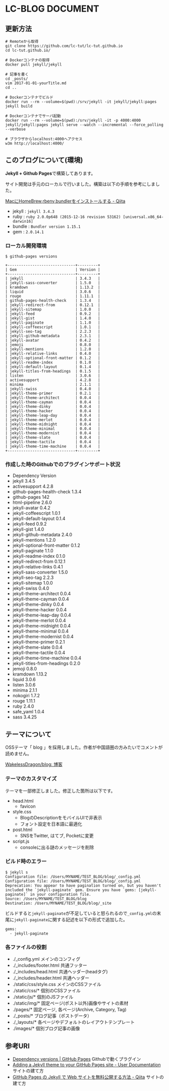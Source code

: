 # LC-BLOG DOCUMENT

## 更新方法

	# Remoteから取得
	git clone https://github.com/lc-tut/lc-tut.github.io
	cd lc-tut.github.io/
	
	# Dockerコンテナの取得
	docker pull jekyll/jekyll
	
	# 記事を書く
	cd _posts/
	vim 2017-01-01-yourTitle.md
	cd ..
	
	# Dockerコンテナでビルド
	docker run --rm --volume=$(pwd):/srv/jekyll -it jekyll/jekyll:pages jekyll build
	
	# Dockerコンテナでサーバ起動
	docker run --rm --volume=$(pwd):/srv/jekyll -it -p 4000:4000 jekyll/jekyll:pages jekyll serve --watch --incremental --force_polling --verbose
	
	# ブラウザからlocalhost:4000へアクセス
	w3m http://localhost:4000/

## このブログについて(環境)

**Jekyll + Github Pages**で構築してあります。

サイト開発は手元のローカルで行いました。構築は以下の手順を参考にしました。

[MacにHomeBrew,rbenv,bundlerをインストールする - Qiita](http://qiita.com/shinkuFencer/items/3679cfd966f6a61ccd1b)

- jekyll : `jekyll 3.4.3`
- ruby : `ruby 2.0.0p648 (2015-12-16 revision 53162) [universal.x86_64-darwin16]`
- bundle : `Bundler version 1.15.1`
- gem : `2.0.14.1`

### ローカル開発環境

`$ github-pages versions`

    +------------------------------+---------+
    | Gem                          | Version |
    +------------------------------+---------+
    | jekyll                       | 3.4.3   |
    | jekyll-sass-converter        | 1.5.0   |
    | kramdown                     | 1.13.2  |
    | liquid                       | 3.0.6   |
    | rouge                        | 1.11.1  |
    | github-pages-health-check    | 1.3.4   |
    | jekyll-redirect-from         | 0.12.1  |
    | jekyll-sitemap               | 1.0.0   |
    | jekyll-feed                  | 0.9.2   |
    | jekyll-gist                  | 1.4.0   |
    | jekyll-paginate              | 1.1.0   |
    | jekyll-coffeescript          | 1.0.1   |
    | jekyll-seo-tag               | 2.2.3   |
    | jekyll-github-metadata       | 2.3.1   |
    | jekyll-avatar                | 0.4.2   |
    | jemoji                       | 0.8.0   |
    | jekyll-mentions              | 1.2.0   |
    | jekyll-relative-links        | 0.4.0   |
    | jekyll-optional-front-matter | 0.1.2   |
    | jekyll-readme-index          | 0.1.0   |
    | jekyll-default-layout        | 0.1.4   |
    | jekyll-titles-from-headings  | 0.1.5   |
    | listen                       | 3.0.6   |
    | activesupport                | 4.2.8   |
    | minima                       | 2.1.1   |
    | jekyll-swiss                 | 0.4.0   |
    | jekyll-theme-primer          | 0.2.1   |
    | jekyll-theme-architect       | 0.0.4   |
    | jekyll-theme-cayman          | 0.0.4   |
    | jekyll-theme-dinky           | 0.0.4   |
    | jekyll-theme-hacker          | 0.0.4   |
    | jekyll-theme-leap-day        | 0.0.4   |
    | jekyll-theme-merlot          | 0.0.4   |
    | jekyll-theme-midnight        | 0.0.4   |
    | jekyll-theme-minimal         | 0.0.4   |
    | jekyll-theme-modernist       | 0.0.4   |
    | jekyll-theme-slate           | 0.0.4   |
    | jekyll-theme-tactile         | 0.0.4   |
    | jekyll-theme-time-machine    | 0.0.4   |
    +------------------------------+---------+

### 作成した時のGithubでのプラグインサポート状況

- Dependency  Version
- jekyll  3.4.5
- activesupport  4.2.8
- github-pages-health-check  1.3.4
- github-pages  142
- html-pipeline  2.6.0
- jekyll-avatar  0.4.2
- jekyll-coffeescript  1.0.1
- jekyll-default-layout  0.1.4
- jekyll-feed  0.9.2
- jekyll-gist  1.4.0
- jekyll-github-metadata  2.4.0
- jekyll-mentions  1.2.0
- jekyll-optional-front-matter  0.1.2
- jekyll-paginate  1.1.0
- jekyll-readme-index  0.1.0
- jekyll-redirect-from  0.12.1
- jekyll-relative-links  0.4.1
- jekyll-sass-converter  1.5.0
- jekyll-seo-tag  2.2.3
- jekyll-sitemap  1.0.0
- jekyll-swiss  0.4.0
- jekyll-theme-architect  0.0.4
- jekyll-theme-cayman  0.0.4
- jekyll-theme-dinky  0.0.4
- jekyll-theme-hacker  0.0.4
- jekyll-theme-leap-day  0.0.4
- jekyll-theme-merlot  0.0.4
- jekyll-theme-midnight  0.0.4
- jekyll-theme-minimal  0.0.4
- jekyll-theme-modernist  0.0.4
- jekyll-theme-primer  0.2.1
- jekyll-theme-slate  0.0.4
- jekyll-theme-tactile  0.0.4
- jekyll-theme-time-machine  0.0.4
- jekyll-titles-from-headings  0.2.0
- jemoji  0.8.0
- kramdown  1.13.2
- liquid  3.0.6
- listen  3.0.6
- minima  2.1.1
- nokogiri  1.7.2
- rouge  1.11.1
- ruby  2.4.0
- safe_yaml  1.0.4
- sass  3.4.25

## テーマについて

OSSテーマ「 blog 」を採用しました。作者が中国語圏の方みたいでコメントが読めません。

[WakelessDragon/blog: 博客](https://github.com/WakelessDragon/blog)

### テーマのカスタマイズ

テーマを一部修正しました。修正した箇所は以下です。

- head.html
	- favicon
- style.css
	- BlogのDescriptionをモバイルUIで非表示
	- フォント設定を日本語に最適化
- post.html
	- SNSをTwitter, はてブ, Pocketに変更
-  script.js
	- consoleに出る謎のメッセージを削除

### ビルド時のエラー

    $ jekyll s
    Configuration file: /Users/MYNAME/TEST_BLOG/blog/_config.yml
    Configuration file: /Users/MYNAME/TEST_BLOG/blog/_config.yml
    Deprecation: You appear to have pagination turned on, but you haven't included the `jekyll-paginate` gem. Ensure you have `gems: [jekyll-paginate]` in your configuration file.
    Source: /Users/MYNAME/TEST_BLOG/blog
    Destination: /Users/MYNAME/TEST_BLOG/blog/_site

ビルドすると`jekyll-paginate`が不足していると怒られるので`_config.yml`の末尾に`jekyll-paginate`に関する記述を以下の形式で追加した。

    gems: 
      - jekyll-paginate

### 各ファイルの役割

- ./_config.yml メインのコンフィグ
- ./_includes/footer.html 共通フッター
- ./_includes/head.html 共通ヘッダー(headタグ)
- ./_includes/header.html 共通ヘッダー
- ./static/css/style.css メインのCSSファイル
- ./static/css/* 個別のCSSファイル
- ./static/js/* 個別のJSファイル
- ./static/img/* 固定ページ(ポスト以外)画像やサイトの素材
- ./pages/* 固定ページ, 各ページ(Archive, Category, Tag)
- ./_posts/* ブログ記事（ポストデータ）
- ./_layouts/* 各ページやデフォルトのレイアウトテンプレート
- ./images/* 個別ブログ記事の画像

## 参考URI

- [Dependency versions | GitHub Pages](https://pages.github.com/versions/) Githubで動くプラグイン
- [Adding a Jekyll theme to your GitHub Pages site - User Documentation](https://help.github.com/articles/adding-a-jekyll-theme-to-your-github-pages-site/) サイトの建て方
- [GitHub Pages の Jekyll で Web サイトを無料公開する方法 - Qiita](http://qiita.com/takuya0301/items/374b2ab5be407b138ef9) サイトの建て方


